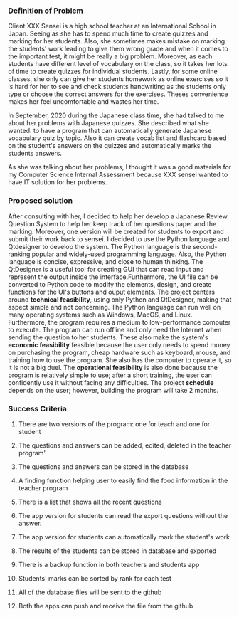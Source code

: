   ### Definition of Problem 
  
  Client XXX Sensei is a high school teacher at an International School in Japan. Seeing as she has to spend much time to create quizzes and marking for her students. Also, she sometimes makes mistake on marking the students' work leading to give them wrong grade and when it comes to the important test, it might be really a big problem. Moreover, as each students have different level of vocabulary on the class, so it takes her lots of time to create quizzes for individual students. Lastly, for some online classes, she only can give her students homework as online exercises so it is hard for her to see and check students handwriting as the students only type or choose the correct answers for the exercises. Theses convenience makes her feel uncomfortable and wastes her time.
  
  In September, 2020 during the Japanese class time, she had talked to me about her problems with Japanese quizzes. She described what she wanted: to have a program that can automatically generate Japanese vocabulary quiz by topic. Also it can create vocab list and flashcard based on the student's answers on the quizzes and automatically marks the students answers. 
  
  As she was talking about her problems, I thought it was a good materials for my Computer Science Internal Assessment because XXX sensei wanted to have IT solution for her problems. 

  ### Proposed solution
  
  After consulting with her, I decided to help her develop a Japanese Review Question System to help her keep track of her questions paper and the marking. Moreover, one version will be created for students to export and submit their work back to sensei. I decided to use the Python language and Qtdesigner to develop the system. The Python language is the second-ranking popular and widely-used programming language. Also, the Python language is concise, expressive, and close to human thinking. The QtDesigner is a useful tool for creating GUI that can read input and represent the output inside the interface.Furthermore, the UI file can be converted to Python code to modify the elements, design, and create functions for the UI's buttons and ouput elements. The project centers around **technical feasibility**, using only Python and QtDesigner, making that aspect simple and not concerning. The Python language can run well on many operating systems such as Windows, MacOS, and Linux. Furthermore, the program requires a medium to low-performance computer to execute. The program can run offline and only need the Internet when sending the question to her students. These also make the system's **economic feasibility** feasible because the user only needs to spend money on purchasing the program, cheap hardware such as keyboard, mouse, and training how to use the program. She also has the computer to operate it, so it is not a big duel. The **operational feasibility** is also done because the program is relatively simple to use; after a short training, the user can confidently use it without facing any difficulties. The project **schedule** depends on the user; however, building the program will take 2 months. 

 
   ### Success Criteria
  
  1. There are two versions of the program: one for teach and one for student
  
  2. The questions and answers can be added, edited, deleted in the teacher program'
  
  3. The questions and answers can be stored in the database
  
  4. A finding function helping user to easily find the food information in the teacher program
  
  5. There is a list that shows all the recent questions
  
  6. The app version for students can read the export questions without the answer.
  
  7. The app version for students can automatically mark the student's work
  
  8. The results of the students can be stored in database and exported
  
  9. There is a backup function in both teachers and students app
  
  10. Students' marks can be sorted by rank for each test
  
  11. All of the database files will be sent to the github
  
  12. Both the apps can push and receive the file from the github
  
  
